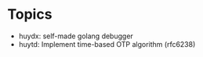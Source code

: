 # Topics

- huydx: self-made golang debugger
- huytd: Implement time-based OTP algorithm (rfc6238) 
